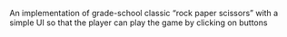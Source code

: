 An implementation of grade-school classic “rock paper scissors” with a simple UI
so that the player can play the game by clicking on buttons
